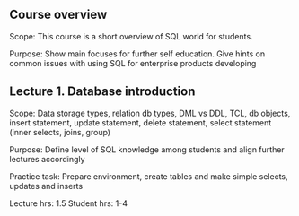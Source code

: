 Course overview
------------------------------------------------------------------------------------------------
Scope:
This course is a short overview of SQL world for students.

Purpose:
Show main focuses for further self education. Give hints on common issues with using SQL for enterprise products developing

Lecture 1. Database introduction
------------------------------------------------------------------------------------------------
Scope:
Data storage types, relation db types, DML vs DDL, TCL, db objects, insert statement, update statement, delete statement, select statement (inner selects, joins, group)

Purpose:
Define level of SQL knowledge among students and align further lectures accordingly

Practice task:
Prepare environment, create tables and make simple selects, updates and inserts

Lecture hrs: 1.5
Student hrs: 1-4
